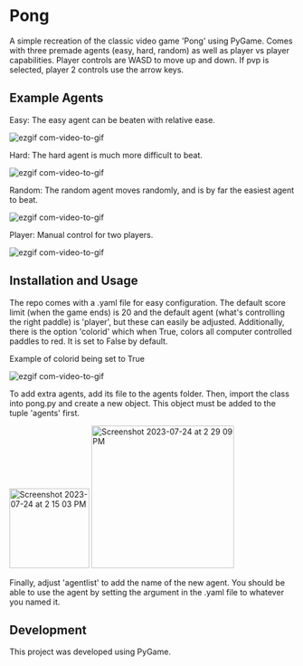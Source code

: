 # Pong

A simple recreation of the classic video game 'Pong' using PyGame. Comes with three premade agents (easy, hard, random) as well as player vs player capabilities. Player controls are WASD to move up and down. If pvp is selected, player 2 controls use the arrow keys.

## Example Agents

Easy: The easy agent can be beaten with relative ease.

![ezgif com-video-to-gif](https://github.com/atleast3bees/pong/assets/111519324/89a37118-1e1b-4c23-9c25-8f47c6b4b18f)

Hard: The hard agent is much more difficult to beat.

![ezgif com-video-to-gif](https://github.com/atleast3bees/pong/assets/111519324/525ffd85-d0bc-404a-8f8a-22fae6895709)

Random: The random agent moves randomly, and is by far the easiest agent to beat.

![ezgif com-video-to-gif](https://github.com/atleast3bees/pong/assets/111519324/3361229c-d26a-41f8-b69e-0274c0fb38e6)

Player: Manual control for two players.

![ezgif com-video-to-gif](https://github.com/atleast3bees/pong/assets/111519324/ba55139b-7405-4db1-94f6-ee109090e9c2)

## Installation and Usage

The repo comes with a .yaml file for easy configuration. The default score limit (when the game ends) is 20 and the default agent (what's controlling the right paddle) is 'player', but these can easily be adjusted. Additionally, there is the option 'colorid' which when True, colors all computer controlled paddles to red. It is set to False by default.


Example of colorid being set to True

![ezgif com-video-to-gif](https://github.com/atleast3bees/pong/assets/111519324/ebb71117-fa07-4a42-be06-a934b2cc028e)

To add extra agents, add its file to the agents folder. Then, import the class into pong.py and create a new object. This object must be added to the tuple 'agents' first. 

<img width="141" alt="Screenshot 2023-07-24 at 2 15 03 PM" src="https://github.com/atleast3bees/pong/assets/111519324/96f5c28c-69c2-4001-bbbb-5b002c176d65">

<img width="252" alt="Screenshot 2023-07-24 at 2 29 09 PM" src="https://github.com/atleast3bees/pong/assets/111519324/58e8bfa0-6618-45ce-837f-c19070d2392d">

Finally, adjust 'agentlist' to add the name of the new agent. You should be able to use the agent by setting the argument in the .yaml file to whatever you named it.

## Development

This project was developed using PyGame.
